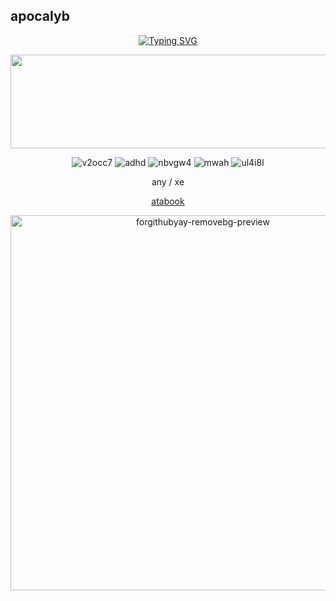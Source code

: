 ## apocalyb

<div align="center">
  
[![Typing SVG](https://readme-typing-svg.demolab.com?font=Minecraft&weight=80&size=20&pause=1000&color=FFFFFF&background=00000041&multiline=true&width=700&height=70&lines=%3CMinuteTech%3E+whats+up+with+you+and+betraying%3F;%3CWemmbu%3E+whats+up+with+you+and+your+paranoia%3F)](https://git.io/typing-svg)


<img width="1130" height="150" alt="x9yvou" src="https://github.com/user-attachments/assets/fe4ad3a4-9f0f-4bbd-9469-b4f22d9b1122" />

<div align="center">
  
![v2occ7](https://github.com/user-attachments/assets/e2fdf28d-9adc-4307-b71e-25f01ae8c45c)
![adhd](https://github.com/user-attachments/assets/aa9ff48e-53da-4580-9fca-d17169c272ee)
![nbvgw4](https://github.com/user-attachments/assets/1ccce610-ffc3-489e-9336-e70b718eff52)
![mwah](https://github.com/user-attachments/assets/b85e9ee8-1c89-42ba-992d-9f44a808f5e4)
![ul4i8l](https://github.com/user-attachments/assets/611fe3fe-0a21-45d1-ad3b-8a8747fbda58)


 <p align="center">any / xe</p>

[atabook](https://mintszlla.atabook.org)




<div align="center">
  <img width="600" height="600" alt="forgithubyay-removebg-preview" src="https://github.com/user-attachments/assets/edf1cd34-c1b6-4c65-9160-0eb9b63e4531" style="vertical-align:middle; margin-right:10px;" />
